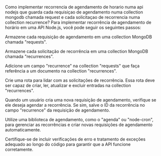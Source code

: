 Como implementar recorrencia de agendamento de horario numa api nodejs que guarda cada requisiçao de agendamento numa collection mongodb chamada request e cada solicitaçao de recorrencia numa collection recurrence?
Para implementar recorrência de agendamento de horário em uma API Node.js, você pode seguir os seguintes passos:

Armazene cada requisição de agendamento em uma collection MongoDB chamada "requests".

Armazene cada solicitação de recorrência em uma collection MongoDB chamada "recurrences".

Adicione um campo "recurrence" na collection "requests" que faça referência a um documento na collection "recurrences".

Crie uma rota para lidar com as solicitações de recorrência. Essa rota deve ser capaz de criar, ler, atualizar e excluir entradas na collection "recurrences".

Quando um usuário cria uma nova requisição de agendamento, verifique se ele deseja agendar a recorrência. Se sim, salve o ID da recorrência no campo "recurrence" da requisição de agendamento.

Utilize uma biblioteca de agendamento, como o "agenda" ou "node-cron", para gerenciar as recorrências e criar novas requisições de agendamento automaticamente.

Certifique-se de incluir verificações de erro e tratamento de exceções adequado ao longo do código para garantir que a API funcione corretamente.